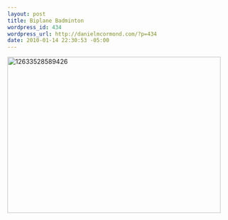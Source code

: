 ```yaml
--- 
layout: post
title: Biplane Badminton
wordpress_id: 434
wordpress_url: http://danielmcormond.com/?p=434
date: 2010-01-14 22:30:53 -05:00
---
```

<img src="http://danielmcormond.com/wp-content/uploads/2010/01/12633528589426.jpeg" alt="12633528589426" title="12633528589426" width="480" height="351" class="alignnone size-full wp-image-435" />
